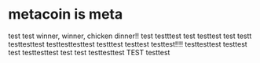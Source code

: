 # metacoin is meta

test
test
winner, winner, chicken dinner!!
test
testttest
test
testtest
test
testt
testtesttest
testtesttesttest
testttest
testtest
testtest!!!!
testtesttest
testtest
test
testtesttest
test
test
testtesttest
TEST
testtest
